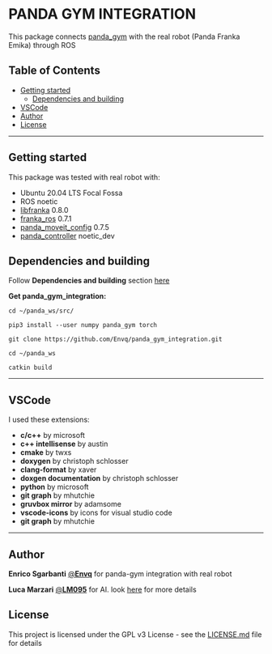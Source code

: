 # PANDA GYM INTEGRATION
This package connects [panda_gym](https://github.com/qgallouedec/panda-gym) with the real robot (Panda Franka Emika) through ROS



## Table of Contents
* [Getting started](#getting-started)
  * [Dependencies and building](#Dependencies-and-building*)
* [VSCode](#vscode)
* [Author](#author)
* [License](#license)



---
## Getting started
This package was tested with real robot with:
- Ubuntu 20.04 LTS Focal Fossa
- ROS noetic
- [libfranka](https://github.com/frankaemika/libfranka) 0.8.0
- [franka_ros](https://github.com/frankaemika/franka_ros) 0.7.1
- [panda_moveit_config](https://github.com/ros-planning/panda_moveit_config) 0.7.5
- [panda_controller](https://github.com/Envq/panda_controller) noetic_dev



## Dependencies and building
Follow **Dependencies and building** section [here](https://github.com/Envq/panda_controller) 

**Get panda_gym_integration:**
~~~
cd ~/panda_ws/src/

pip3 install --user numpy panda_gym torch

git clone https://github.com/Envq/panda_gym_integration.git

cd ~/panda_ws

catkin build
~~~



---
## VSCode
I used these extensions:
- **c/c++** by microsoft
- **c++ intellisense** by austin
- **cmake** by twxs
- **doxygen** by christoph schlosser
- **clang-format** by xaver
- **doxgen documentation** by christoph schlosser
- **python** by microsoft
- **git graph** by mhutchie
- **gruvbox mirror** by adamsome
- **vscode-icons** by icons for visual studio code
- **git graph** by mhutchie



---
## Author
**Enrico Sgarbanti** [@**Envq**](https://github.com/Envq) for panda-gym integration with real robot

**Luca Marzari** [@**LM095**](https://github.com/LM095) for AI. look [here](https://github.com/LM095/Multi-Subtask-DRL-for-Pick-and-Place-Task) for more details



## License
This project is licensed under the GPL v3 License - see the [LICENSE.md](LICENSE.md) file for details